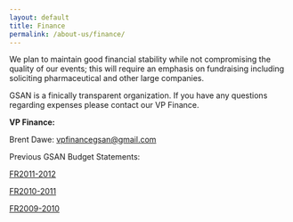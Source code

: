 ```yaml
---
layout: default
title: Finance
permalink: /about-us/finance/
---
```


We plan to maintain good financial stability while not compromising the quality of our events; this will require an emphasis on fundraising including soliciting pharmaceutical and other large companies.

GSAN is a finically transparent organization. If you have any questions regarding expenses please contact our VP Finance.

**VP Finance:**

Brent Dawe: vpfinancegsan@gmail.com

Previous GSAN Budget Statements:

[FR2011-2012](http://gsaneuro.files.wordpress.com/2012/11/fr2011-2012.pdf)

[FR2010-2011](http://gsaneuro.files.wordpress.com/2012/11/fr2010-2011.pdf)

[FR2009-2010](http://gsaneuro.files.wordpress.com/2012/11/fr2009-2010.pdf)

